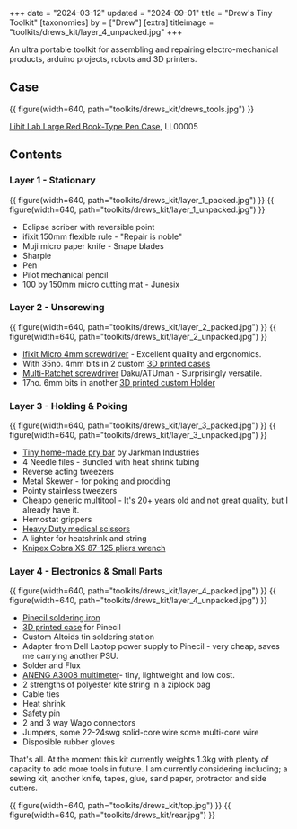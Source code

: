 +++
date = "2024-03-12"
updated = "2024-09-01"
title = "Drew's Tiny Toolkit"
[taxonomies]
by = ["Drew"]
[extra]
titleimage = "toolkits/drews_kit/layer_4_unpacked.jpg"
+++

An ultra portable toolkit for assembling and repairing electro-mechanical products, arduino projects, robots and 3D printers.

## Case

{{ figure(width=640, path="toolkits/drews_kit/drews_tools.jpg") }}

[Lihit Lab Large Red Book-Type Pen Case](https://cultpens.com/products/lihit-lab-triple-pen-case), LL00005

## Contents

### Layer 1 - Stationary

{{ figure(width=640, path="toolkits/drews_kit/layer_1_packed.jpg") }}
{{ figure(width=640, path="toolkits/drews_kit/layer_1_unpacked.jpg") }}

- Eclipse scriber with reversible point
- ifixit 150mm flexible rule - "Repair is noble"
- Muji micro paper knife - Snape blades 
- Sharpie
- Pen		
- Pilot mechanical pencil 
- 100 by 150mm micro cutting mat - Junesix

### Layer 2 - Unscrewing

{{ figure(width=640, path="toolkits/drews_kit/layer_2_packed.jpg") }}
{{ figure(width=640, path="toolkits/drews_kit/layer_2_unpacked.jpg") }}

- [Ifixit Micro 4mm screwdriver](@/tools/ifixit_Mako_4mm_Screwdriver_Kit.md) - Excellent quality and ergonomics.
- With 35no. 4mm bits in 2 custom [3D printed cases](https://www.printables.com/model/700125-4mm-screwdriver-bit-holders)
- [Multi-Ratchet screwdriver](@/tools/Atuman_R1_Ratchet_Wrench_Screwdriver_Kit.md) Daku/ATUman - Surprisingly versatile.
- 17no. 6mm bits in another [3D printed custom Holder](https://www.printables.com/model/694147-compact-holder-for-14-bits)

### Layer 3 - Holding & Poking

{{ figure(width=640, path="toolkits/drews_kit/layer_3_packed.jpg") }}
{{ figure(width=640, path="toolkits/drews_kit/layer_3_unpacked.jpg") }}

- [Tiny home-made pry bar](@/tools/tiny-prybar.md) by Jarkman Industries
- 4 Needle files - Bundled with heat shrink tubing
- Reverse acting tweezers
- Metal Skewer - for poking and prodding
- Pointy stainless tweezers
- Cheapo generic multitool - It's 20+ years old and not great quality, but I already have it.
- Hemostat grippers
- [Heavy Duty medical scissors](@/tools/Surgimax_tough_cut_scissors.md)
- A lighter for heatshrink and string
- [Knipex Cobra XS 87-125 pliers wrench](@/tools/knipex-cobra/index.md)

### Layer 4 - Electronics & Small Parts

{{ figure(width=640, path="toolkits/drews_kit/layer_4_packed.jpg") }}
{{ figure(width=640, path="toolkits/drews_kit/layer_4_unpacked.jpg") }}

- [Pinecil soldering iron](@tools/pinecil-soldering-iron.md)
- [3D printed case](https://www.printables.com/model/188072-pinecil-soldering-iron-tiny-case) for Pinecil
- Custom Altoids tin soldering station
- Adapter from Dell Laptop power supply to Pinecil - very cheap, saves me carrying another PSU.
- Solder and Flux
- [ANENG A3008 multimeter](@/tools/ANENG_A3008_Multimeter.md)- tiny, lightweight and low cost.
- 2 strengths of polyester kite string in a ziplock bag
- Cable ties
- Heat shrink
- Safety pin
- 2 and 3 way Wago connectors
- Jumpers, some 22-24swg solid-core wire some multi-core wire
- Disposible rubber gloves

That's all.
At the moment this kit currently weights 1.3kg with plenty of capacity to add more tools in future. I am currently considering including; a sewing kit, another knife, tapes, glue, sand paper, protractor and side cutters.

{{ figure(width=640, path="toolkits/drews_kit/top.jpg") }}
{{ figure(width=640, path="toolkits/drews_kit/rear.jpg") }}
